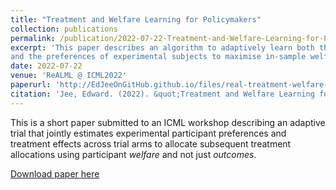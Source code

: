 ```yaml
---
title: "Treatment and Welfare Learning for Policymakers"
collection: publications
permalink: /publication/2022-07-22-Treatment-and-Welfare-Learning-for-Policymakers
excerpt: 'This paper describes an algorithm to adaptively learn both the effects of an intervention 
and the preferences of experimental subjects to maximise in-sample welfare.'
date: 2022-07-22
venue: 'ReALML @ ICML2022'
paperurl: 'http://EdJeeOnGitHub.github.io/files/real-treatment-welfare-learning.pdf'
citation: 'Jee, Edward. (2022). &quot;Treatment and Welfare Learning for Policymakers&quot; <i>ReALML @ ICML2022</i>.'
---
```

This is a short paper submitted to an ICML workshop describing an adaptive 
trial that jointly estimates experimental participant preferences and treatment 
effects across trial arms to allocate subsequent treatment allocations using 
participant _welfare_ and not just _outcomes_. 


[Download paper here](http://EdJeeOnGitHub.github.io/files/real-treatment-welfare-learning.pdf)
